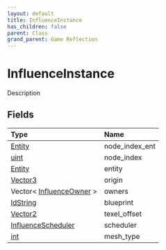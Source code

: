 ```yaml
---
layout: default
title: InfluenceInstance
has_children: false
parent: Class
grand_parent: Game Reflection
---
```

# InfluenceInstance
Description 

## Fields

| Type | Name |
|:-------------|:--------------|
| [Entity](/docs/game-reflection/classes/entity) | node_index_ent |
| [uint](/docs/game-reflection/components/uint) | node_index |
| [Entity](/docs/game-reflection/classes/entity) | entity |
| [Vector3](/docs/game-reflection/classes/vector3) | origin |
| Vector< [InfluenceOwner](/docs/game-reflection/classes/influence_owner) > | owners |
| [IdString](/docs/game-reflection/components/id_string) | blueprint |
| [Vector2](/docs/game-reflection/classes/vector2) | texel_offset |
| [InfluenceScheduler](/docs/game-reflection/classes/influence_scheduler) | scheduler |
| [int](/docs/game-reflection/enums/int) | mesh_type |

